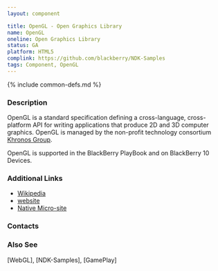 ```yaml
---
layout: component

title: OpenGL - Open Graphics Library
name: OpenGL
oneline: Open Graphics Library
status: GA
platform: HTML5
complink: https://github.com/blackberry/NDK-Samples
tags: Component, OpenGL
---
```

{% include common-defs.md %}

### Description
OpenGL is a standard specification defining a cross-language, cross-platform API for writing applications that
produce 2D and 3D computer graphics.  OpenGL is managed by the non-profit technology consortium [Khronos Group](http://www.khronos.org/).

OpenGL is supported in the BlackBerry PlayBook and on BlackBerry 10 Devices.

### Additional Links
* [Wikipedia](http://en.wikipedia.org/wiki/OpenGL)
* [website](http://www.opengl.org/)
* [Native Micro-site](http://developer.blackberry.com/native)

### Contacts

### Also See
[WebGL], [NDK-Samples], [GamePlay]

